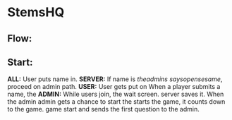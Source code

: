 # StemsHQ

## Flow:

## Start:
**ALL:** User puts name in. **SERVER:** If name is *theadmins saysopensesame*, 
                                        proceed on admin path.
**USER:** User gets put on              When a player submits a name, the                 **ADMIN:** While users join, the
          wait screen.                  server saves it. When the admin                   admin gets a chance to start the
                                        starts the game, it counts down to the            game.
                                        game start and sends the first question
                                        to the admin.


                                         
